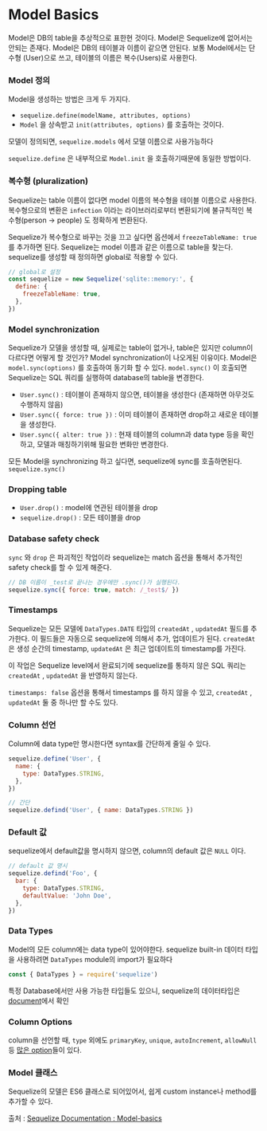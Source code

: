 # Model Basics

Model은 DB의 table을 추상적으로 표한현 것이다. Model은 Sequelize에 없어서는 안되는 존재다. Model은 DB의 테이블과 이름이 같으면 안된다. 보통 Model에서는 단수형 (User)으로 쓰고, 테이블의 이름은 복수(Users)로 사용한다.

### Model 정의

Model을 생성하는 방법은 크게 두 가지다.

- `sequelize.define(modelName, attributes, options)`
- `Model` 을 상속받고 `init(attributes, options)` 를 호출하는 것이다.

모델이 정의되면, `sequelize.models` 에서 모델 이름으로 사용가능하다

`sequelize.define` 은 내부적으로 `Model.init` 을 호출하기때문에 동일한 방법이다.

### 복수형 (pluralization)

Sequelize는 table 이름이 없다면 model 이름의 복수형을 테이블 이름으로 사용한다. 복수형으로의 변환은 `infection` 이라는 라이브러리로부터 변환되기에 불규칙적인 복수형(person -> people) 도 정확하게 변환된다.

Sequelize가 복수형으로 바꾸는 것을 끄고 싶다면 옵션에서 `freezeTableName: true` 를 추가하면 된다. Sequelize는 model 이름과 같은 이름으로 table을 찾는다. sequelize를 생성할 때 정의하면 global로 적용할 수 있다.

```javascript
// global로 설정
const sequelize = new Sequelize('sqlite::memory:', {
  define: {
    freezeTableName: true,
  },
})
```

### Model synchronization

Sequelize가 모델을 생성할 때, 실제로는 table이 없거나, table은 있지만 column이 다르다면 어떻게 할 것인가? Model synchronization이 나오게된 이유이다. Model은 `model.sync(options)` 를 호출하여 동기화 할 수 있다. `model.sync()` 이 호출되면 Sequelize는 SQL 쿼리를 실행하여 database의 table을 변경한다.

- `User.sync()` : 테이블이 존재하지 않으면, 테이블을 생성한다 (존재하면 아무것도 수행하지 않음)
- `User.sync({ force: true })` : 이미 테이블이 존재하면 drop하고 새로운 테이블을 생성한다.
- `User.sync({ alter: true })` : 현재 테이블의 column과 data type 등을 확인하고, 모델과 매칭하기위해 필요한 변화만 변경한다.

모든 Model을 synchronizing 하고 싶다면, sequelize에 sync를 호출하면된다. `sequelize.sync()`

### Dropping table

- `User.drop()` : model에 연관된 테이블을 drop
- `sequelize.drop()` : 모든 테이블을 drop

### Database safety check

`sync` 와 `drop` 은 파괴적인 작업이라 sequelize는 match 옵션을 통해서 추가적인 safety check를 할 수 있게 해준다.

```javascript
// DB 이름이 _test로 끝나는 경우에만 .sync()가 실행된다.
sequelize.sync({ force: true, match: /_test$/ })
```

### Timestamps

Sequelize는 모든 모델에 `DataTypes.DATE` 타입의 `createdAt` , `updatedAt` 필드를 추가한다. 이 필드들은 자동으로 sequelize에 의해서 추가, 업데이트가 된다. `createdAt` 은 생성 순간의 timestamp, `updatedAt` 은 최근 업데이트의 timestamp를 가진다.

이 작업은 Sequelize level에서 완료되기에 sequelize를 통하지 않은 SQL 쿼리는 `createdAt` , `updatedAt` 을 반영하지 않는다.

`timestamps: false` 옵션을 통해서 timestamps 를 하지 않을 수 있고, `createdAt` , `updatedAt` 둘 중 하나만 할 수도 있다.

### Column 선언

Column에 data type만 명시한다면 syntax를 간단하게 줄일 수 있다.

```javascript
sequelize.define('User', {
  name: {
    type: DataTypes.STRING,
  },
})

// 간단
sequelize.defind('User', { name: DataTypes.STRING })
```

### Default 값

sequelize에서 default값을 명시하지 않으면, column의 default 값은 `NULL` 이다.

```javascript
// default 값 명시
sequelize.defind('Foo', {
  bar: {
    type: DataTypes.STRING,
    defaultValue: 'John Doe',
  },
})
```

### Data Types

Model의 모든 column에는 data type이 있어야한다. sequelize built-in 데이터 타입을 사용하려면 `DataTypes` module의 import가 필요하다

```javascript
const { DataTypes } = require('sequelize')
```

특정 Database에서만 사용 가능한 타입들도 있으니, sequelize의 데이터타입은 [document](https://sequelize.org/master/manual/model-basics.html#data-types)에서 확인

### Column Options

column을 선언할 때, `type` 외에도 `primaryKey`, `unique`, `autoIncrement`, `allowNull` 등 [많은 option](https://sequelize.org/master/manual/model-basics.html#column-options)들이 있다.

### Model 클래스

Sequelize의 모델은 ES6 클래스로 되어있어서, 쉽게 custom instance나 method를 추가할 수 있다.

출처 : [Sequelize Documentation : Model-basics](https://sequelize.org/master/manual/model-basics.html)
